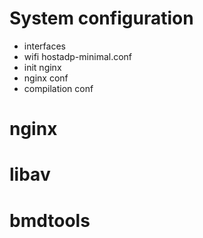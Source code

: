 # System configuration 

- interfaces
- wifi hostadp-minimal.conf
- init nginx
- nginx conf
- compilation conf

# nginx

# libav

# bmdtools

